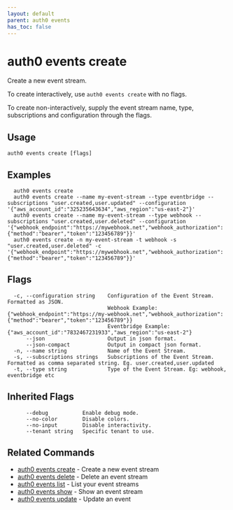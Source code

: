 ```yaml
---
layout: default
parent: auth0 events
has_toc: false
---
```

# auth0 events create

Create a new event stream.

To create interactively, use `auth0 events create` with no flags.

To create non-interactively, supply the event stream name, type, subscriptions and configuration through the flags.

## Usage
```
auth0 events create [flags]
```

## Examples

```
  auth0 events create
  auth0 events create --name my-event-stream --type eventbridge --subscriptions "user.created,user.updated" --configuration '{"aws_account_id":"325235643634","aws_region":"us-east-2"}'
  auth0 events create --name my-event-stream --type webhook --subscriptions "user.created,user.deleted" --configuration '{"webhook_endpoint":"https://mywebhook.net","webhook_authorization":{"method":"bearer","token":"123456789"}}'
  auth0 events create -n my-event-stream -t webhook -s "user.created,user.deleted" -c '{"webhook_endpoint":"https://mywebhook.net","webhook_authorization":{"method":"bearer","token":"123456789"}}'
```


## Flags

```
  -c, --configuration string    Configuration of the Event Stream. Formatted as JSON. 
                                Webhook Example: {"webhook_endpoint":"https://my-webhook.net","webhook_authorization":{"method":"bearer","token":"123456789"}} 
                                Eventbridge Example: {"aws_account_id":"7832467231933","aws_region":"us-east-2"}
      --json                    Output in json format.
      --json-compact            Output in compact json format.
  -n, --name string             Name of the Event Stream.
  -s, --subscriptions strings   Subscriptions of the Event Stream. Formatted as comma separated string. Eg. user.created,user.updated
  -t, --type string             Type of the Event Stream. Eg: webhook, eventbridge etc
```


## Inherited Flags

```
      --debug           Enable debug mode.
      --no-color        Disable colors.
      --no-input        Disable interactivity.
      --tenant string   Specific tenant to use.
```


## Related Commands

- [auth0 events create](auth0_events_create.md) - Create a new event stream
- [auth0 events delete](auth0_events_delete.md) - Delete an event stream
- [auth0 events list](auth0_events_list.md) - List your event streams
- [auth0 events show](auth0_events_show.md) - Show an event stream
- [auth0 events update](auth0_events_update.md) - Update an event


